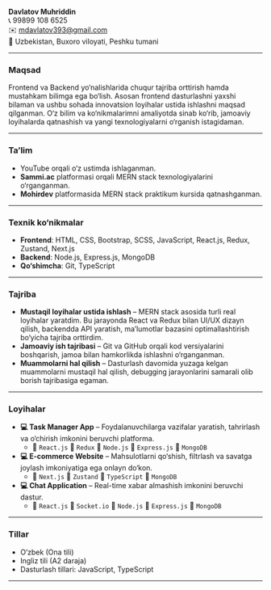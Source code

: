 **Davlatov Muhriddin**\
📞 99899 108 6525\
✉️ [mdavlatov393@gmail.com](mailto:mdavlatov393@gmail.com)\
📍 Uzbekistan, Buxoro viloyati, Peshku tumani

---

### **Maqsad**

Frontend va Backend yo‘nalishlarida chuqur tajriba orttirish hamda mustahkam bilimga ega bo‘lish. Asosan frontend dasturlashni yaxshi bilaman va ushbu sohada innovatsion loyihalar ustida ishlashni maqsad qilganman. O‘z bilim va ko‘nikmalarimni amaliyotda sinab ko‘rib, jamoaviy loyihalarda qatnashish va yangi texnologiyalarni o‘rganish istagidaman.

---

### **Ta’lim**

- YouTube orqali o‘z ustimda ishlaganman.
- **Sammi.ac** platformasi orqali MERN stack texnologiyalarini o‘rganganman.
- **Mohirdev** platformasida MERN stack praktikum kursida qatnashganman.

---

### **Texnik ko‘nikmalar**

- **Frontend**: HTML, CSS, Bootstrap, SCSS, JavaScript, React.js, Redux, Zustand, Next.js
- **Backend**: Node.js, Express.js, MongoDB
- **Qo‘shimcha**: Git, TypeScript

---

### **Tajriba**

- **Mustaqil loyihalar ustida ishlash** – MERN stack asosida turli real loyihalar yaratdim. Bu jarayonda React va Redux bilan UI/UX dizayn qilish, backendda API yaratish, ma’lumotlar bazasini optimallashtirish bo‘yicha tajriba orttirdim.
- **Jamoaviy ish tajribasi** – Git va GitHub orqali kod versiyalarini boshqarish, jamoa bilan hamkorlikda ishlashni o‘rganganman.
- **Muammolarni hal qilish** – Dasturlash davomida yuzaga kelgan muammolarni mustaqil hal qilish, debugging jarayonlarini samarali olib borish tajribasiga egaman.

---

### **Loyihalar**

- **💻 Task Manager App** – Foydalanuvchilarga vazifalar yaratish, tahrirlash va o‘chirish imkonini beruvchi platforma.
  - 🔹 `React.js` 🔹 `Redux` 🔹 `Node.js` 🔹 `Express.js` 🔹 `MongoDB`
- **💻 E-commerce Website** – Mahsulotlarni qo‘shish, filtrlash va savatga joylash imkoniyatiga ega onlayn do‘kon.
  - 🔹 `Next.js` 🔹 `Zustand` 🔹 `TypeScript` 🔹 `MongoDB`
- **💻 Chat Application** – Real-time xabar almashish imkonini beruvchi dastur.
  - 🔹 `React.js` 🔹 `Socket.io` 🔹 `Node.js` 🔹 `Express.js` 🔹 `MongoDB`

---

### **Tillar**

- O‘zbek (Ona tili)
- Ingliz tili (A2 daraja)
- Dasturlash tillari: JavaScript, TypeScript

---
